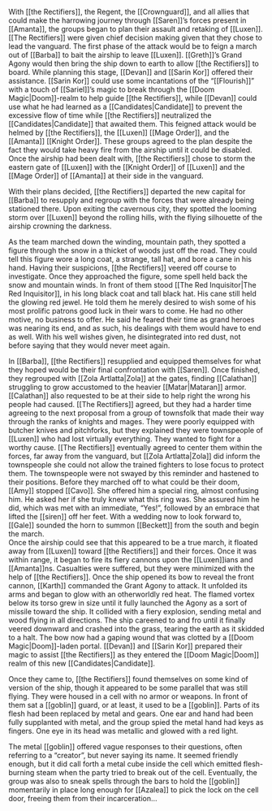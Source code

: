 With [[the Rectifiers]], the Regent, the [[Crownguard]], and all allies that could make the harrowing journey through [[Saren]]’s forces present in [[Amanta]], the groups began to plan their assault and retaking of [[Luxen]]. [[The Rectifiers]] were given chief decision making given that they chose to lead the vanguard. The first phase of the attack would be to feign a march out of [[Barba]] to bait the airship to leave [[Luxen]]. [[Greth]]’s Grand Agony would then bring the ship down to earth to allow [[the Rectifiers]] to board. While planning this stage, [[Devan]] and [[Sarin Kor]] offered their assistance. [[Sarin Kor]] could use some incantations of the “[[Flourish]]” with a touch of [[Sariel]]’s magic to break through the [[Doom Magic|Doom]]-realm to help guide [[the Rectifiers]], while [[Devan]] could use what he had learned as a [[Candidates|Candidate]] to prevent the excessive flow of time while [[the Rectifiers]] neutralized the [[Candidates|Candidate]] that awaited them. This feigned attack would be helmed by [[the Rectifiers]], the [[Luxen]] [[Mage Order]], and the [[Amanta]] [[Knight Order]]. These groups agreed to the plan despite the fact they would take heavy fire from the airship until it could be disabled. Once the airship had been dealt with, [[the Rectifiers]] chose to storm the eastern gate of [[Luxen]] with the [[Knight Order]] of [[Luxen]] and the [[Mage Order]] of [[Amanta]] at their side in the vanguard. 

With their plans decided, [[the Rectifiers]] departed the new capital for [[Barba]] to resupply and regroup with the forces that were already being stationed there. Upon exiting the cavernous city, they spotted the looming storm over [[Luxen]] beyond the rolling hills, with the flying silhouette of the airship crowning the darkness. 

As the team marched down the winding, mountain path, they spotted a figure through the snow in a thicket of woods just off the road. They could tell this figure wore a long coat, a strange, tall hat, and bore a cane in his hand. Having their suspicions, [[the Rectifiers]] veered off course to investigate. Once they approached the figure, some spell held back the snow and mountain winds. In front of them stood [[The Red Inquisitor|The Red Inquisitor]], in his long black coat and tall black hat. His cane still held the glowing red jewel. He told them he merely desired to wish some of his most prolific patrons good luck in their wars to come. He had no other motive, no business to offer. He said he feared their time as grand heroes was nearing its end, and as such, his dealings with them would have to end as well. With his well wishes given, he disintegrated into red dust, not before saying that they would never meet again.

In [[Barba]], [[the Rectifiers]] resupplied and equipped themselves for what they hoped would be their final confrontation with [[Saren]]. Once finished, they regrouped with [[Zola Artlatta|Zola]] at the gates, finding [[Calathan]] struggling to grow accustomed to the heavier [[Matar|Mataran]] armor. [[Calathan]] also requested to be at their side to help right the wrong his people had caused. [[The Rectifiers]] agreed, but they had a harder time agreeing to the next proposal from a group of townsfolk that made their way through the ranks of knights and mages. They were poorly equipped with butcher knives and pitchforks, but they explained they were townspeople of [[Luxen]] who had lost virtually everything. They wanted to fight for a worthy cause. [[The Rectifiers]] eventually agreed to center them within the forces, far away from the vanguard, but [[Zola Artlatta|Zola]] did inform the townspeople she could not allow the trained fighters to lose focus to protect them. The townspeople were not swayed by this reminder and hastened to their positions. Before they marched off to what could be their doom, [[Amy]] stopped [[Cavo]]. She offered him a special ring, almost confusing him. He asked her if she truly knew what this ring was. She assured him he did, which was met with an immediate, “Yes\!”, followed by an embrace that lifted the [[siren]] off her feet. With a wedding now to look forward to, [[Gale]] sounded the horn to summon [[Beckett]] from the south and begin the march.  
Once the airship could see that this appeared to be a true march, it floated away from [[Luxen]] toward [[the Rectifiers]] and their forces. Once it was within range, it began to fire its fiery cannons upon the [[Luxen]]ians and [[Amanta]]ns. Casualties were suffered, but they were minimized with the help of [[the Rectifiers]]. Once the ship opened its bow to reveal the front cannon, [[Karth]] commanded the Grant Agony to attack. It unfolded its arms and began to glow with an otherworldly red heat. The flamed vortex below its torso grew in size until it fully launched the Agony as a sort of missile toward the ship. It collided with a fiery explosion, sending metal and wood flying in all directions. The ship careened to and fro until it finally veered downward and crashed into the grass, tearing the earth as it skidded to a halt. The bow now had a gaping wound that was clotted by a [[Doom Magic|Doom]]-laden portal. [[Devan]] and [[Sarin Kor]] prepared their magic to assist [[the Rectifiers]] as they entered the [[Doom Magic|Doom]] realm of this new [[Candidates|Candidate]]. 

Once they came to, [[the Rectifiers]] found themselves on some kind of version of the ship, though it appeared to be some parallel that was still flying. They were housed in a cell with no armor or weapons. In front of them sat a [[goblin]] guard, or at least, it used to be a [[goblin]]. Parts of its flesh had been replaced by metal and gears. One ear and hand had been fully supplanted with metal, and the group spied the metal hand had keys as fingers. One eye in its head was metallic and glowed with a red light. 

The metal [[goblin]] offered vague responses to their questions, often referring to a “creator”, but never saying its name. It seemed friendly enough, but it did call forth a metal cube inside the cell which emitted flesh-burning steam when the party tried to break out of the cell. Eventually, the group was also to sneak spells through the bars to hold the [[goblin]] momentarily in place long enough for [[Azalea]] to pick the lock on the cell door, freeing them from their incarceration… 